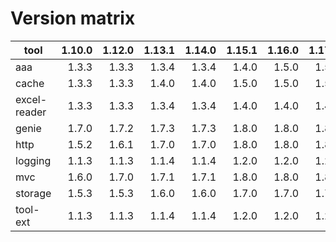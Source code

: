 # Version matrix

| tool         |  1.10.0  | 1.12.0  | 1.13.1  | 1.14.0  | 1.15.1  | 1.16.0  | 1.17.0  |1.18.0  |
| ------------ |  ------: | ------: | ------: | ------: | ------: | ------: | ------: |------: |
| aaa          |   1.3.3  |  1.3.3  |  1.3.4  |  1.3.4  |  1.4.0  |  1.5.0  |  1.5.0  | 1.5.0  |
| cache        |   1.3.3  |  1.3.3  |  1.4.0  |  1.4.0  |  1.5.0  |  1.5.0  |  1.5.0  | 1.5.0  |
| excel-reader |   1.3.3  |  1.3.3  |  1.3.4  |  1.3.4  |  1.4.0  |  1.4.0  |  1.4.0  | 1.4.0  |
| genie        |   1.7.0  |  1.7.2  |  1.7.3  |  1.7.3  |  1.8.0  |  1.8.0  |  1.8.0  | 1.8.0  |
| http         |   1.5.2  |  1.6.1  |  1.7.0  |  1.7.0  |  1.8.0  |  1.8.0  |  1.8.0  | 1.8.0  |
| logging      |   1.1.3  |  1.1.3  |  1.1.4  |  1.1.4  |  1.2.0  |  1.2.0  |  1.2.0  | 1.2.0  |
| mvc          |   1.6.0  |  1.7.0  |  1.7.1  |  1.7.1  |  1.8.0  |  1.8.0  |  1.8.0  | 1.8.0  |
| storage      |   1.5.3  |  1.5.3  |  1.6.0  |  1.6.0  |  1.7.0  |  1.7.0  |  1.7.0  | 1.7.0  |
| tool-ext     |   1.1.3  |  1.1.3  |  1.1.4  |  1.1.4  |  1.2.0  |  1.2.0  |  1.2.0  | 1.2.0  |
